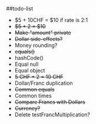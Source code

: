 ##todo-list
* $5 + 10CHF = $10 if rate is 2:1
* ~~$5 * 2 = $10~~
* ~~Make "amount" private~~
* ~~Dollar side-effects?~~
* Money rounding?
* ~~equals()~~
* hashCode()
* Equal null
* Equal object
* ~~5 CHF * 2 = 10 CHF~~
* Dollar/Franc duplication
* ~~Common equals~~
* Common times
* ~~Compare Francs with Dollars~~
* ~~Currency?~~
* Delete testFrancMultiplication?